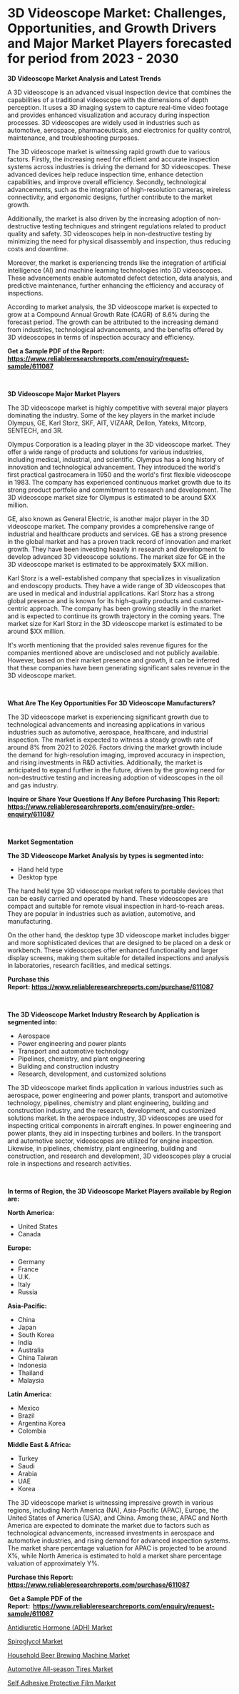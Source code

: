 <p><h1>3D Videoscope Market: Challenges, Opportunities, and Growth Drivers and Major Market Players forecasted for period from 2023 - 2030</h1></p><p><strong>3D Videoscope Market Analysis and Latest Trends</strong></p>
<p><p>A 3D videoscope is an advanced visual inspection device that combines the capabilities of a traditional videoscope with the dimensions of depth perception. It uses a 3D imaging system to capture real-time video footage and provides enhanced visualization and accuracy during inspection processes. 3D videoscopes are widely used in industries such as automotive, aerospace, pharmaceuticals, and electronics for quality control, maintenance, and troubleshooting purposes.</p><p>The 3D videoscope market is witnessing rapid growth due to various factors. Firstly, the increasing need for efficient and accurate inspection systems across industries is driving the demand for 3D videoscopes. These advanced devices help reduce inspection time, enhance detection capabilities, and improve overall efficiency. Secondly, technological advancements, such as the integration of high-resolution cameras, wireless connectivity, and ergonomic designs, further contribute to the market growth.</p><p>Additionally, the market is also driven by the increasing adoption of non-destructive testing techniques and stringent regulations related to product quality and safety. 3D videoscopes help in non-destructive testing by minimizing the need for physical disassembly and inspection, thus reducing costs and downtime.</p><p>Moreover, the market is experiencing trends like the integration of artificial intelligence (AI) and machine learning technologies into 3D videoscopes. These advancements enable automated defect detection, data analysis, and predictive maintenance, further enhancing the efficiency and accuracy of inspections.</p><p>According to market analysis, the 3D videoscope market is expected to grow at a Compound Annual Growth Rate (CAGR) of 8.6% during the forecast period. The growth can be attributed to the increasing demand from industries, technological advancements, and the benefits offered by 3D videoscopes in terms of inspection accuracy and efficiency.</p></p>
<p><strong>Get a Sample PDF of the Report:&nbsp; <a href="https://www.reliableresearchreports.com/enquiry/request-sample/611087">https://www.reliableresearchreports.com/enquiry/request-sample/611087</a></strong></p>
<p>&nbsp;</p>
<p><strong>3D Videoscope Major Market Players</strong></p>
<p><p>The 3D videoscope market is highly competitive with several major players dominating the industry. Some of the key players in the market include Olympus, GE, Karl Storz, SKF, AIT, VIZAAR, Dellon, Yateks, Mitcorp, SENTECH, and 3R. </p><p>Olympus Corporation is a leading player in the 3D videoscope market. They offer a wide range of products and solutions for various industries, including medical, industrial, and scientific. Olympus has a long history of innovation and technological advancement. They introduced the world's first practical gastrocamera in 1950 and the world's first flexible videoscope in 1983. The company has experienced continuous market growth due to its strong product portfolio and commitment to research and development. The 3D videoscope market size for Olympus is estimated to be around $XX million.</p><p>GE, also known as General Electric, is another major player in the 3D videoscope market. The company provides a comprehensive range of industrial and healthcare products and services. GE has a strong presence in the global market and has a proven track record of innovation and market growth. They have been investing heavily in research and development to develop advanced 3D videoscope solutions. The market size for GE in the 3D videoscope market is estimated to be approximately $XX million.</p><p>Karl Storz is a well-established company that specializes in visualization and endoscopy products. They have a wide range of 3D videoscopes that are used in medical and industrial applications. Karl Storz has a strong global presence and is known for its high-quality products and customer-centric approach. The company has been growing steadily in the market and is expected to continue its growth trajectory in the coming years. The market size for Karl Storz in the 3D videoscope market is estimated to be around $XX million.</p><p>It's worth mentioning that the provided sales revenue figures for the companies mentioned above are undisclosed and not publicly available. However, based on their market presence and growth, it can be inferred that these companies have been generating significant sales revenue in the 3D videoscope market.</p></p>
<p>&nbsp;</p>
<p><strong>What Are The Key Opportunities For 3D Videoscope Manufacturers?</strong></p>
<p><p>The 3D videoscope market is experiencing significant growth due to technological advancements and increasing applications in various industries such as automotive, aerospace, healthcare, and industrial inspection. The market is expected to witness a steady growth rate of around 8% from 2021 to 2026. Factors driving the market growth include the demand for high-resolution imaging, improved accuracy in inspection, and rising investments in R&D activities. Additionally, the market is anticipated to expand further in the future, driven by the growing need for non-destructive testing and increasing adoption of videoscopes in the oil and gas industry.</p></p>
<p><strong>Inquire or Share Your Questions If Any Before Purchasing This Report: <a href="https://www.reliableresearchreports.com/enquiry/pre-order-enquiry/611087">https://www.reliableresearchreports.com/enquiry/pre-order-enquiry/611087</a></strong></p>
<p>&nbsp;</p>
<p><strong>Market Segmentation</strong></p>
<p><strong>The 3D Videoscope Market Analysis by types is segmented into:</strong></p>
<p><ul><li>Hand held type</li><li>Desktop type</li></ul></p>
<p><p>The hand held type 3D videoscope market refers to portable devices that can be easily carried and operated by hand. These videoscopes are compact and suitable for remote visual inspection in hard-to-reach areas. They are popular in industries such as aviation, automotive, and manufacturing.</p><p>On the other hand, the desktop type 3D videoscope market includes bigger and more sophisticated devices that are designed to be placed on a desk or workbench. These videoscopes offer enhanced functionality and larger display screens, making them suitable for detailed inspections and analysis in laboratories, research facilities, and medical settings.</p></p>
<p><strong>Purchase this Report:&nbsp;<a href="https://www.reliableresearchreports.com/purchase/611087">https://www.reliableresearchreports.com/purchase/611087</a></strong></p>
<p>&nbsp;</p>
<p><strong>The 3D Videoscope Market Industry Research by Application is segmented into:</strong></p>
<p><ul><li>Aerospace</li><li>Power engineering and power plants</li><li>Transport and automotive technology</li><li>Pipelines, chemistry, and plant engineering</li><li>Building and construction industry</li><li>Research, development, and customized solutions</li></ul></p>
<p><p>The 3D videoscope market finds application in various industries such as aerospace, power engineering and power plants, transport and automotive technology, pipelines, chemistry and plant engineering, building and construction industry, and the research, development, and customized solutions market. In the aerospace industry, 3D videoscopes are used for inspecting critical components in aircraft engines. In power engineering and power plants, they aid in inspecting turbines and boilers. In the transport and automotive sector, videoscopes are utilized for engine inspection. Likewise, in pipelines, chemistry, plant engineering, building and construction, and research and development, 3D videoscopes play a crucial role in inspections and research activities.</p></p>
<p>&nbsp;</p>
<p><strong>In terms of Region, the 3D Videoscope Market Players available by Region are:</strong></p>
<p>
    <p> <strong> North America: </strong>
        <ul>
            <li>United States</li>
            <li>Canada</li>
        </ul>
        </p> 
    <p> <strong> Europe: </strong>
        <ul>
            <li>Germany</li>
            <li>France</li>
            <li>U.K.</li>
            <li>Italy</li>
            <li>Russia</li>
        </ul>
        </p> 
    <p> <strong> Asia-Pacific: </strong>
        <ul>
            <li>China</li>
            <li>Japan</li>
            <li>South Korea</li>
            <li>India</li>
            <li>Australia</li>
            <li>China Taiwan</li>
            <li>Indonesia</li>
            <li>Thailand</li>
            <li>Malaysia</li>
        </ul>
        </p> 
    <p> <strong> Latin America: </strong>
        <ul>
            <li>Mexico</li>
            <li>Brazil</li>
            <li>Argentina Korea</li>
            <li>Colombia</li>
        </ul>
        </p> 
    <p> <strong> Middle East & Africa: </strong>
        <ul>
            <li>Turkey</li>
            <li>Saudi</li>
            <li>Arabia</li>
            <li>UAE</li>
            <li>Korea</li>
        </ul>
    </p>
    </p>
<p><p>The 3D videoscope market is witnessing impressive growth in various regions, including North America (NA), Asia-Pacific (APAC), Europe, the United States of America (USA), and China. Among these, APAC and North America are expected to dominate the market due to factors such as technological advancements, increased investments in aerospace and automotive industries, and rising demand for advanced inspection systems. The market share percentage valuation for APAC is projected to be around X%, while North America is estimated to hold a market share percentage valuation of approximately Y%.</p></p>
<p><strong>Purchase this Report: <a href="https://www.reliableresearchreports.com/purchase/611087">https://www.reliableresearchreports.com/purchase/611087</a></strong></p>
<p>&nbsp;<strong>Get a Sample PDF of the Report:&nbsp;&nbsp;<a href="https://www.reliableresearchreports.com/enquiry/request-sample/611087">https://www.reliableresearchreports.com/enquiry/request-sample/611087</a></strong></p>
<p><strong></strong></p>
<p><p><a href="https://www.linkedin.com/pulse/antidiuretic-hormone-adh-market-insights-players-forecast/">Antidiuretic Hormone (ADH) Market</a></p><p><a href="https://medium.com/@holliswelch2023/spiroglycol-market-size-growth-forecast-2023-2030-4284584899db">Spiroglycol Market</a></p><p><a href="https://www.linkedin.com/pulse/household-beer-brewing-machine-market-challenges-opportunities/">Household Beer Brewing Machine Market</a></p><p><a href="https://www.linkedin.com/pulse/automotive-all-season-tires-market-size-2023-2030-global/">Automotive All-season Tires Market</a></p><p><a href="https://medium.com/@vilmalittel/self-adhesive-protective-film-market-size-growth-forecast-2023-2030-78d7608b2739">Self Adhesive Protective Film Market</a></p></p>